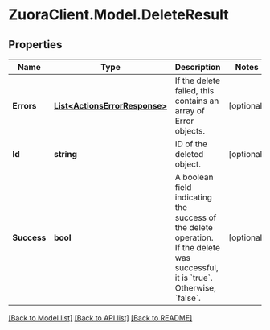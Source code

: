 # ZuoraClient.Model.DeleteResult

## Properties

Name | Type | Description | Notes
------------ | ------------- | ------------- | -------------
**Errors** | [**List&lt;ActionsErrorResponse&gt;**](ActionsErrorResponse.md) | If the delete failed, this contains an array of Error objects.  | [optional] 
**Id** | **string** | ID of the deleted object.  | [optional] 
**Success** | **bool** | A boolean field indicating the success of the delete operation. If the delete was successful, it is &#x60;true&#x60;. Otherwise, &#x60;false&#x60;.  | [optional] 

[[Back to Model list]](../README.md#documentation-for-models) [[Back to API list]](../README.md#documentation-for-api-endpoints) [[Back to README]](../README.md)

